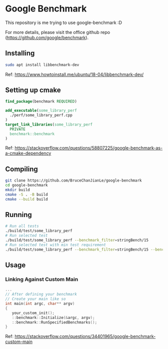 # Google Benchmark

This repository is me trying to use google-benchmark :D

For more details, please visit the office github repo (https://github.com/google/benchmark).

## Installing

```bash
sudo apt install libbenchmark-dev
```

Ref: https://www.howtoinstall.me/ubuntu/18-04/libbenchmark-dev/

## Setting up cmake

```cmake
find_package(benchmark REQUIRED)

add_executable(some_library_perf
  ./perf/some_library_perf.cpp
)
target_link_libraries(some_library_perf
  PRIVATE
  benchmark::benchmark
)
```

Ref: https://stackoverflow.com/questions/58807225/google-benchmark-as-a-cmake-dependency

## Compiling

```bash
git clone https://github.com/BruceChanJianLe/google-benchmark
cd google-benchmark
mkdir build
cmake -S . -B build
cmake --build build
```


## Running

```bash
# Run all tests
./build/test/some_library_perf
# Run selected test
./build/test/some_library_perf --benchmark_filter=stringBench/15
# Run selected test with min test requirement
./build/test/some_library_perf --benchmark_filter=stringBench/15 --benchmark_min_time=3
```

## Usage

### Linking Against Custom Main

```cpp
...
// After defining your benchmark
// Create your main like so
int main(int argc, char** argv)
{
   your_custom_init();
   ::benchmark::Initialize(&argc, argv);
   ::benchmark::RunSpecifiedBenchmarks();
}
```

Ref: https://stackoverflow.com/questions/34401965/google-benchmark-custom-main
